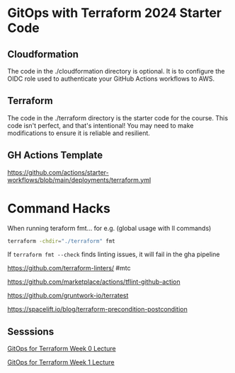 # GitOps with Terraform 2024 Starter Code

## Cloudformation

The code in the ./cloudformation directory is optional. It is to configure the OIDC role used to authenticate your GitHub Actions workflows to AWS. 

## Terraform

The code in the ./terraform directory is the starter code for the course. This code isn't perfect, and that's intentional! You may need to make modifications to ensure it is reliable and resilient. 


## GH Actions  Template
https://github.com/actions/starter-workflows/blob/main/deployments/terraform.yml

# Command Hacks

When running teraform fmt...  for e.g. (global usage with ll commands)
```bash
terraform -chdir="./terraform" fmt
```

If `terraform fmt --check` finds linting issues, it will fail in the gha pipeline

https://github.com/terraform-linters/  #mtc

https://github.com/marketplace/actions/tflint-github-action

https://github.com/gruntwork-io/terratest

https://spacelift.io/blog/terraform-precondition-postcondition

## Sesssions 
[GitOps for Terraform Week 0 Lecture](https://www.youtube.com/watch?v=h2SXGSse2LQ&t=5904)

[GitOps for Terraform Week 1 Lecture](https://www.youtube.com/watch?v=h2SXGSse2LQ&t=5904)


